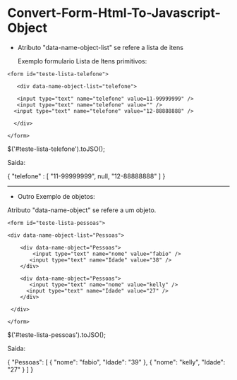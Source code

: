 # Convert-Form-Html-To-Javascript-Object

- Atributo "data-name-object-list" se refere a lista de itens

  Exemplo formulario Lista de Itens primitivos:

 `<form id="teste-lista-telefone">`   

`   <div data-name-object-list="telefone">`   
 
 `   <input type="text" name="telefone" value=11-99999999" />`   
 `   <input type="text" name="telefone" value="" />`   
 `   <input type="text" name="telefone" value="12-88888888" /> `   
 
 `  </div>`   
 
 `</form> `   


$('#teste-lista-telefone').toJSO();

Saida:

{
 "telefone" : [
 "11-99999999",
 null,
 "12-88888888"
 ]
}

-------------------------------------------

- Outro Exemplo de objetos:

 Atributo "data-name-object" se refere a um objeto.

 `<form id="teste-lista-pessoas">`   
 
 `<div data-name-object-list="Pessoas"> `   
 
 `    <div data-name-object="Pessoas">`   
 `         <input type="text" name="nome" value="fabio" /> `   
 `        <input type="text" name="Idade" value="38" /> `   
 `    </div>`   
 
 `    <div data-name-object="Pessoas">`   
  `        <input type="text" name="nome" value="kelly" /> `   
  `       <input type="text" name="Idade" value="27" />     `      
 `    </div>`   

  ` </div>`   
 
 `</form> `   
 
 $('#teste-lista-pessoas').toJSO();

Saida:

{
  "Pessoas": [
    {
      "nome": "fabio",
      "Idade": "39"
    },
    {
      "nome": "kelly",
      "Idade": "27"
    }
  ]
}

 
